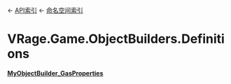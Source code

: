 ← [API索引](Api-Index) ← [命名空间索引](Namespace-Index)

# VRage.Game.ObjectBuilders.Definitions

**[MyObjectBuilder_GasProperties](VRage.Game.ObjectBuilders.Definitions.MyObjectBuilder_GasProperties)**


